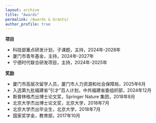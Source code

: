 ```yaml
---
layout: archive
title: "Awards"
permalink: /Awards & Grants/
author_profile: true
---
```



**项目**
* 科技部重点研发计划，子课题，主持，2024年-2028年
* 厦门市青年基金，主持，2024年-2027年
* 宁德时代联合研发项目，主持，2024年-2025年


**奖励**
* 厦门市高层次留学人员，厦门市人力资源和社会保障局，2025年6月
* 入选第九批福建省“引才”百人计划，中共福建省委组织部，2024年12月
* 斯普林格杰出博士论文奖，Springer Nature 集团，2018年8月
* 北京大学杰出博士论文奖，北京大学，2018年7月
* 北京大学杰出毕业生，北京大学，2018年7月
* 国家奖学金，教育部，2017年10月



